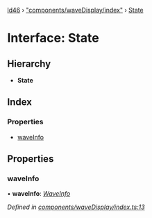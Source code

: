 [ld46](../README.md) › ["components/waveDisplay/index"](../modules/_components_wavedisplay_index_.md) › [State](_components_wavedisplay_index_.state.md)

# Interface: State

## Hierarchy

* **State**

## Index

### Properties

* [waveInfo](_components_wavedisplay_index_.state.md#waveinfo)

## Properties

###  waveInfo

• **waveInfo**: *[WaveInfo](_components_wavedisplay_index_.waveinfo.md)*

*Defined in [components/waveDisplay/index.ts:13](https://github.com/jrod-disco/ld46-keepalive/blob/2baec31/src/components/waveDisplay/index.ts#L13)*
